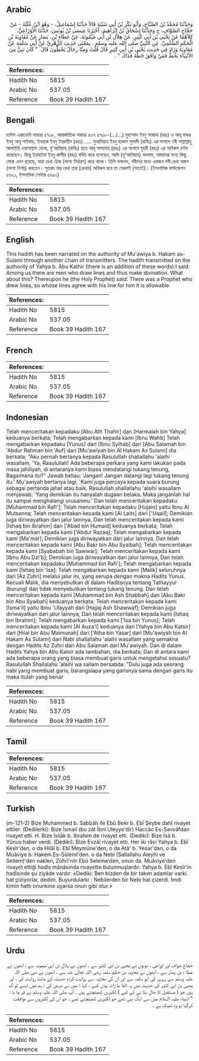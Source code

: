 ## Arabic


<div dir="rtl" lang="ar" style={{fontSize:'larger',backgroundColor:'#f8f9fa',padding:20}}>
وَحَدَّثَنَا مُحَمَّدُ بْنُ الصَّبَّاحِ، وَأَبُو بَكْرِ بْنُ أَبِي شَيْبَةَ قَالاَ حَدَّثَنَا إِسْمَاعِيلُ، - وَهُوَ ابْنُ عُلَيَّةَ - عَنْ حَجَّاجٍ الصَّوَّافِ، ح وَحَدَّثَنَا إِسْحَاقُ بْنُ إِبْرَاهِيمَ، أَخْبَرَنَا عِيسَى بْنُ يُونُسَ، حَدَّثَنَا الأَوْزَاعِيُّ، كِلاَهُمَا عَنْ يَحْيَى بْنِ أَبِي كَثِيرٍ، عَنْ هِلاَلِ بْنِ أَبِي مَيْمُونَةَ، عَنْ عَطَاءِ بْنِ، يَسَارٍ عَنْ مُعَاوِيَةَ بْنِ الْحَكَمِ السُّلَمِيِّ، عَنِ النَّبِيِّ صلى الله عليه وسلم ‏.‏ بِمَعْنَى حَدِيثِ الزُّهْرِيِّ عَنْ أَبِي سَلَمَةَ عَنْ مُعَاوِيَةَ وَزَادَ فِي حَدِيثِ يَحْيَى بْنِ أَبِي كَثِيرٍ قَالَ قُلْتُ وَمِنَّا رِجَالٌ يَخُطُّونَ قَالَ ‏ "‏ كَانَ نَبِيٌّ مِنَ الأَنْبِيَاءِ يَخُطُّ فَمَنْ وَافَقَ خَطُّهُ فَذَاكَ ‏"‏ ‏.‏
</div>
<div style={{backgroundColor:'#f8f9fa',padding:20, marginBottom: 10}}><table> <thead> <tr> <th>References:</th> <th></th> </tr> </thead> <tbody><tr><td>Hadith No</td><td>5815</td></tr><tr><td>Arabic No</td><td>537.05</td></tr><tr><td>Reference</td><td>Book 39 Hadith 167</td></tr></tbody></table></div>

## Bengali


<div dir="ltr" lang="bn" style={{fontSize:'larger',backgroundColor:'#f8f9fa',padding:20}}>
হাদিস একাডেমি নাম্বারঃ ৫৭০৮, আন্তর্জাতিক নাম্বারঃ ৫৩৭ ৫৭০৮-(.../...) মুহাম্মাদ ইবনু সাব্বাহ (রহঃ) ও আবূ বাকর ইবনু আবূ শাইবাহ, ইসহাক ইবনু ইবরাহীম (রহঃ) ..... মুআবিয়াহ ইবনু হাকাম সুলামী (রাযিঃ) এর সানাদে নবী সাল্লাল্লাহু আলাইহি ওয়াসাল্লাম থেকে, মু'আবিয়াহ্ (রাযিঃ) হতে আবূ সালামাহ্ (রহঃ) এর সানাদে যুহরী (রহঃ) এর অবিকল বর্ণনা করেছেন। কিন্তু ইয়াহইয়া ইবনু কাসীর (রহঃ) বর্ধিত করে বলেছেন, আমি (মু'আবিয়াহ্) বললাম, আমাদের মধ্যে কিছু লোক এমন রয়েছে, যারা রেখা এঁকে (ভাগ্য নির্ধারণ) করে থাকে। তিনি বললেন, নবীদের মধ্যে একজন নবী রেখা অঙ্কন (ভাগ্য নির্ণয়) করতেন। সুতরাং যার রেখা তার (রেখার) অবিকল হবে তা সেরূপই (সত্যই)। (ইসলামিক ফাউন্ডেশন ৫৬২১, ইসলামিক সেন্টার ৫৬৫০)
</div>
<div style={{backgroundColor:'#f8f9fa',padding:20, marginBottom: 10}}><table> <thead> <tr> <th>References:</th> <th></th> </tr> </thead> <tbody><tr><td>Hadith No</td><td>5815</td></tr><tr><td>Arabic No</td><td>537.05</td></tr><tr><td>Reference</td><td>Book 39 Hadith 167</td></tr></tbody></table></div>

## English


<div dir="ltr" lang="en" style={{fontSize:'larger',backgroundColor:'#f8f9fa',padding:20}}>
This hadith has been narrated on the authority of Mu'awiya b. Hakam as-Sulami through another chain of transmitters. The hadith transmitted on the authority of Yahya b. Abu Kathir (there is an addition of these words):I said: Among us there are men who draw lines and thus make divination. What about this? Thereupon he (the Holy Prophet) said: There was a Prophet who drew lines, so whose lines agree with his line for him it is allowable
</div>
<div style={{backgroundColor:'#f8f9fa',padding:20, marginBottom: 10}}><table> <thead> <tr> <th>References:</th> <th></th> </tr> </thead> <tbody><tr><td>Hadith No</td><td>5815</td></tr><tr><td>Arabic No</td><td>537.05</td></tr><tr><td>Reference</td><td>Book 39 Hadith 167</td></tr></tbody></table></div>

## French


<div dir="ltr" lang="fr" style={{fontSize:'larger',backgroundColor:'#f8f9fa',padding:20}}>

</div>
<div style={{backgroundColor:'#f8f9fa',padding:20, marginBottom: 10}}><table> <thead> <tr> <th>References:</th> <th></th> </tr> </thead> <tbody><tr><td>Hadith No</td><td>5815</td></tr><tr><td>Arabic No</td><td>537.05</td></tr><tr><td>Reference</td><td>Book 39 Hadith 167</td></tr></tbody></table></div>

## Indonesian


<div dir="ltr" lang="id" style={{fontSize:'larger',backgroundColor:'#f8f9fa',padding:20}}>
Telah menceritakan kepadaku [Abu Ath Thahir] dan [Harmalah bin Yahya] keduanya berkata; Telah mengabarkan kepada kami [Ibnu Wahb] Telah mengabarkan kepadaku [Yunus] dari [Ibnu Syihab] dari [Abu Salamah bin 'Abdur Rahman bin 'Auf] dari [Mu'awiyah bin Al Hakam As Sulami] dia berkata; "Aku pernah bertanya kepada Rasulullah shallallahu 'alaihi wasallam; 'Ya, Rasulullah! Ada beberapa perkara yang kami lakukan pada masa jahiliyah, di antaranya kami biasa mendatangi tukang tenung, Bagaimana itu?" Jawab beliau: 'Jangan! Jangan datangi lagi tukang tenung itu.' Mu'awiyah bertanya lagi; 'Kami juga percaya kepada suara burung sebagai pertanda jahat atau baik. Rasulullah shallallahu 'alaihi wasallam menjawab: 'Yang demikian itu hanyalah dugaan belaka. Maka janganlah hal itu sampai menghalangi urusanmu.' Dan telah menceritakan kepadaku [Muhammad bin Rafi']; Telah menceritakan kepadaku [Hujain] yaitu Ibnu Al Mutsanna; Telah menceritakan kepada kami [Al Laits] dari ['Uqail]; Demikian juga diriwayatkan dari jalur lainnya, Dan telah menceritakan kepada kami [Ishaq bin Ibrahim] dan ['Abad bin Humaid] keduanya berkata; Telah mengabarkan kepada kami ['Abdur Razaq]; Telah mengabarkan kepada kami [Ma'mar]; Demikian juga diriwayatkan dari jalur lainnya, Dan telah menceritakan kepada kami [Abu Bakr bin Abu Syaibah]; Telah menceritakan kepada kami [Syababah bin Sawwar]; Telah menceritakan kepada kami [Ibnu Abu Dzi'b]; Demikian juga diriwayatkan dari jalur lainnya, Dan telah menceritakan kepadaku [Muhammad bin Rafi']; Telah mengabarkan kepada kami [Ishaq bin 'Isa]; Telah mengabarkan kepada kami [Malik] seluruhnya dari [Az Zuhri] melalui jalur ini, yang serupa dengan makna Hadits Yunus. Kecuali Malik, dia menyebutkan di dalam Haditsnya tentang Tathayyur (burung) dan tidak menyebutkan tentang tukang tenung. Dan telah menceritakan kepada kami [Muhammad bin Ash Shabbah] dan [Abu Bakr bin Abu Syaibah] keduanya berkata; Telah menceritakan kepada kami [Isma'il] yaitu Ibnu 'Ulayyah dari [Hajjaj Ash Shawwaf]; Demikian juga diriwayatkan dari jalur lainnya, Dan telah menceritakan kepada kami [Ishaq bin Ibrahim]; Telah mengabarkan kepada kami ['Isa bin Yunus]; Telah menceritakan kepada kami [Al Auza'i] keduanya dari [Yahya bin Abu Katsir] dari [Hilal bin Abu Maimunah] dari ['Atha bin Yasar] dari [Mu'awiyah bin Al Hakam As Sulami] dari Nabi shallallahu 'alaihi wasallam yang semakna dengan Hadits Az Zuhri dari Abu Salamah dari Mu'awiyah. Dan di dalam Hadits Yahya bin Abu Katsir ada tambahan, dia berkata; Dan di antara kami ada beberapa orang yang biasa membuat garis untuk mengetahui sesuatu? Rasulullah Shallalahu 'alaihi wa sallam bersabda: "Dulu juga ada seorang nabi yang membuat garis, barangsiapa yang garisnya sama dengan garis itu maka itulah yang benar
</div>
<div style={{backgroundColor:'#f8f9fa',padding:20, marginBottom: 10}}><table> <thead> <tr> <th>References:</th> <th></th> </tr> </thead> <tbody><tr><td>Hadith No</td><td>5815</td></tr><tr><td>Arabic No</td><td>537.05</td></tr><tr><td>Reference</td><td>Book 39 Hadith 167</td></tr></tbody></table></div>

## Tamil


<div dir="ltr" lang="ta" style={{fontSize:'larger',backgroundColor:'#f8f9fa',padding:20}}>

</div>
<div style={{backgroundColor:'#f8f9fa',padding:20, marginBottom: 10}}><table> <thead> <tr> <th>References:</th> <th></th> </tr> </thead> <tbody><tr><td>Hadith No</td><td>5815</td></tr><tr><td>Arabic No</td><td>537.05</td></tr><tr><td>Reference</td><td>Book 39 Hadith 167</td></tr></tbody></table></div>

## Turkish


<div dir="ltr" lang="tr" style={{fontSize:'larger',backgroundColor:'#f8f9fa',padding:20}}>
(m-121-2) Bize Muhammed b. Sabbâh ile Ebû Bekr b. Ebî Şeybe dahî ri­vayet ettiler. (Dedilerki): Bize İsmail (bu zât İbni Uleyye'dir) Haccâc Es-Savvâfdan rivayet etti. H. Bize İslıâk b. İbrahim de rivayet etti. (Dediki): Bize İsâ b. Yûnus haber verdi. (Dediki): Bize Evzâî rivayet etti. Her iki râvi Yahya b. Ebî Kesîr'den, o da Hilâl b. Ebî Meymûne'den, o da Atâ' b. Yesar'dan, o da Muâviye b. Hakem Es-Sülemî'den. o da Nebi (Sallallahu Aleyhi ve Sellem)'den naklen, Zührî'nin Ebû Seleme'den, onun da. Muâviye'den rivayet ettiği hadîs mânâsında rivayette bulunmuşlardır. Yahya b. Ebî Kesîr'in hadîsinde şu ziyâde vardır: «Dediki: Ben bizden de bir takım adamlar varki. hat çiziyorlar, dedim. Buyurdularki : Nebilerden bir Nebi hat çizerdi. İmdi kimin hattı onunkine uyarsa onun gibi olur.»
</div>
<div style={{backgroundColor:'#f8f9fa',padding:20, marginBottom: 10}}><table> <thead> <tr> <th>References:</th> <th></th> </tr> </thead> <tbody><tr><td>Hadith No</td><td>5815</td></tr><tr><td>Arabic No</td><td>537.05</td></tr><tr><td>Reference</td><td>Book 39 Hadith 167</td></tr></tbody></table></div>

## Urdu


<div dir="rtl" lang="ur" style={{fontSize:'larger',backgroundColor:'#f8f9fa',padding:20}}>
حجاج صواف اور اوزاعی ، دونوں نے یحییٰ بن ابی کثیر سے ، انھوں نے ہلال بن ابی میمونہ سے ، انھوں نے عطا ء بن یسار سے ، انھوں نے معاویہ بن حکم سلمہ رضی اللہ تعالیٰ عنہ سے ، انھوں نے نبی صلی اللہ علیہ وسلم سے زہری کی ابو سلمہ سے اور ان کی معاویہ سے روایت کردہ حدیث کے مانند روایت کی ، اور یحییٰ بن ابی کثیر کی حدیث میں یہ الفا ظ زائد بیان کیے ، کہا : میں نے عرض کی : ہم میں ایسے لو گ ہیں جو ( مستقبل کا حال بتا نے کے لیے ) لکیریں کھینچتے ہیں ۔ آپ صلی اللہ علیہ وسلم نے فر ما یا : " انبیاء علیہ السلام میں سے ایک نبی تھے جو لکیریں کھینچتے تھے ، جو ان کی لکیروں سے موافقت کرگیا تو وہ ٹھیک ہے ۔
</div>
<div style={{backgroundColor:'#f8f9fa',padding:20, marginBottom: 10}}><table> <thead> <tr> <th>References:</th> <th></th> </tr> </thead> <tbody><tr><td>Hadith No</td><td>5815</td></tr><tr><td>Arabic No</td><td>537.05</td></tr><tr><td>Reference</td><td>Book 39 Hadith 167</td></tr></tbody></table></div>